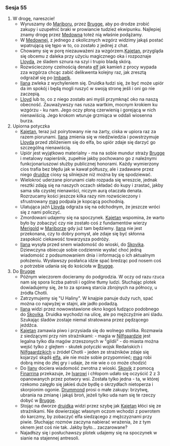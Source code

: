 ### Sesja 55
1. W drogę, nareszcie!
    - Wyruszamy do [Mariboru](#l_maribor), przez [Brugge](#l_m_brugge), aby po drodze zrobić zakupy i uzupełnić braki w prowiancie tudzież ekwipunku. Najlepiej znamy drogę przez [Medowną](#l_medowna) toteż nią właśnie podążamy.
    - W [Medownej](#l_medowna), z jednego z okolicznych wzgórz widzimy jakąś postać wpatrującą się tępo w to, co zostało z jednej z chat. 
    - Chowamy się w porę niezauważeni za wzgórzem.[Kajetan](#g_kajetan), przygląda się obcemu z daleka przy użyciu magicznego oka i rozpoznaje [Lloyda](#p_lloyd), ze śladem sznura na szyi i trupio bladą skórą.
    - Rozwścieczony czelnością denata [elf](#g_kajetan) jak kamień z procy wypada zza wzgórza chcąc zabić delikwenta kolejny raz, jak zresztą odgrażał się po [Imbaelk](#r_imbaelk).
    - [Ilana](#g_ilana) zwleka z wychyleniem się. Druidka łudzi się, że być może upiór da im spokój i będą mogli ruszyć w swoją stronę jeśli i oni go nie zaczepią.
    - [Lloyd](#p_lloyd) lub to, co z niego zostało ani myśli przymknąć oko na naszą obecność. Zauważywszy nas rusza wartkim, mocnym krokiem ku wzgórzu - ku nam. Jego oczy płoną czerwienią i gorejącą w nich nienawiścią. Jego krokom wturuje grzmiąca w oddali wiosenna burza.
2. Upiorna potyczka
    - [Kajetan](#g_kajetan), teraz już poirytowany nie na żarty, ciska w upiora raz za razem piorunami. [Ilana](#g_ilana) zmienia się w niedźwiedzia i powstrzymuje [Lloyda](#p_lloyd) przed zbliżeniem się do elfa, bo upiór zdaje się darzyć go szczególną nienawiścią.
    - Upiór jest wyjątkowo materialny - ma na sobie mundur straży [Brugge](#l_m_brugge) i metalowy napierśnik, zupełnie jakby pochowano go z należnymi funkcjonariuszowi służby publicznej honorami. Każdy wymierzony cios trafia bez błędu jak w kawał półtuszy, ale i zadawane przez niego [druidce](#g_ilana) ciosy są silniejsze niż można by się spodziewać.
    - Wielokroć uderzane piorunami ciało rozpada się wreszcie, jednak resztki zdają się na naszych oczach składać do kupy i zrastać, jakby sama siła czystej nienawiści, niczym aurą otaczała denata. Rozrzucamy kości jeszcze kilka razy nim rozwścieczony i sfrustrowany [mag](#g_kajetan) podpala je kopcącą pochodnią.
    - Ulatująca jaźń [Lloyda](#p_lloyd) odgraża się na odchodnym, że jeszcze wróci się z nami policzyć.
    - Zmordowani udajemy się na spoczynek. [Kajetan](#g_kajetan) wspomina, że warto było by zobaczyć czy nie zostało coś z fundamentów wierzy [Merigold](#p_triss_merigold) w [Mariborze](#l_maribor) gdy już tam będziemy. [Ilana](#g_ilana) nie jest przekonana, czy to dobry pomysł, ale zdaje się być skłonna zaspokoić ciekawość towarzysza podróży. 
    - [Ilana](#g_ilana) wysyła przed snem wiadomość do wioski, do [Skovika](#p_skovik). Dziewczyna obiecuje sobie codziennie wysłać choć jedną wiadomość z podsumowaniem dnia i informacją o ich aktualnym położeniu. Wysławszy posłańca idzie spać bredząc pod nosem coś o potrzebie udania się do kościoła w [Brugge](#l_m_brugge).
3. Do [Brugge](#l_m_brugge)
    - Późnym wieczorem docieramy do podgrodzia. W oczy od razu rzuca nam się spora liczba patroli i ogólne tłumy ludzi. Słuchając plotek dowiadujemy się, że to za sprawą starcia zbrojnych na północy, u żródła Chotli.
    - Zatrzymujemy się "U Haliny". W knajpie panuje duży ruch, spać można co najwyżej w stajni, ale jadło podadzą.
    - [Ilana](#g_ilana) widzi przez nowowstawione okno kogoś łudząco podobnego do [Skovika](#p_skovik). Druidka wychodzi na ulicę, ale po mężczyźnie ani śladu. Szukając śladów zostaje niemal stratowana przez pędzącego jeźdźca.
    - [Kajetan](#g_kajetan) zamawia piwo i przysiada się do wolnego stolika. Rozmawia z siedzącymi przy nim strażnikami:
            - magia w [Nilfgaardzie](#l_nilfgaard) jest legalna tylko dla magów zrzeszonych w "gildii"
            - do miasta można wejść tylko z glejtem - skutek potyczki wojsk Redańskich i [Nilfgaardzikich](#l_nilfgaard) u źródeł Chotli
            - jeden ze strażników zdaje się kojarzyć skądś [elfa](#g_kajetan), ale nie może sobie przypomnieć; [mag](#g_kajetan) robi dobrą minę do złej gry i udaje, że nie wie o co może chodzić
    - Do [Ilany](#g_ilana) dociera wiadomość zwrotna z wioski. [Skovik](#p_skovik) z pomocą [Finarrina](#p_druid_finarrin) przekazuje, że [Ivarowi](#p_ivar) i chłopom udało się oczyścić 2 z 3 opanowanych przez potwory wsi. Została tylko jedna - ta, w której rzekomo zalęgło się jakieś duże bydlę o skrzydłach nietoperza i skorpionim ogonie. [Drummond](#p_skovik) prosi o małe zakupy: brzytwę, ubrania na zmianę i jakąś broń, jeżeli tylko uda nam się te rzeczy dobyć w [Brugge](#l_m_brugge).
    - Stojąc na dworze [druidka](#g_ilana) widzi przez szybę jak [Kajetan](#g_kajetan) kłóci się ze strażnikami. Nie dowierzając własnym oczom wchodzi z powrotem do karczmy, by zobaczyć elfa siedzącego z mężczyznami przy piwie. Słuchając rozmów zaczyna nabierać wrażenia, że z tym oknem jest coś nie tak. Jakby było... zaczarowane?
    - Najadłszy się i posłuchawszy plotek udajemy się na spoczynek w sianie na stajennej antresoli.
